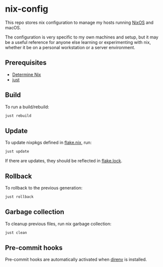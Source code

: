 # nix-config

This repo stores nix configuration to manage my hosts running [NixOS](https://nixos.org/) and macOS.

The configuration is very specific to my own machines and setup, but it may be a useful reference for anyone else learning or experimenting with nix, whether it be on a personal workstation or a server environment.

## Prerequisites

- [Determine Nix](https://determinate.systems/nix-installer)
- [just](https://github.com/casey/just)

## Build

To run a build/rebuild:

```sh
just rebuild
```

## Update

To update nixpkgs defined in [flake.nix](./flake.nix), run:

```sh
just update
```

If there are updates, they should be reflected in [flake.lock](./flake.lock).

## Rollback

To rollback to the previous generation:

```sh
just rollback
```

## Garbage collection

To cleanup previous files, run nix garbage collection:

```sh
just clean
```

## Pre-commit hooks

Pre-commit hooks are automatically activated when [direnv](https://github.com/direnv/direnv) is installed.

